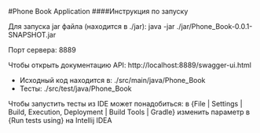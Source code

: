 #Phone Book Application
####Инструкция по запуску

Для запуска jar файла (находится в ./jar): java -jar ./jar/Phone_Book-0.0.1-SNAPSHOT.jar

Порт сервера: 8889

Чтобы открыть документацию API: http://localhost:8889/swagger-ui.html

- Исходный код находится в: ./src/main/java/Phone_Book
- Тесты: ./src/test/java/Phone_Book

Чтобы запустить тесты из IDE может понадобиться: в {File | Settings | Build, Execution, Deployment | Build Tools | Gradle} изменить параметр в {Run tests using} на Intellij IDEA